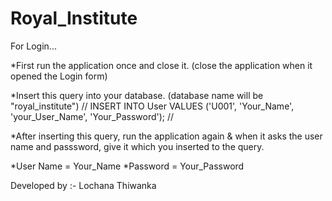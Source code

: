 # Royal_Institute

For Login...

*First run the application once and close it. (close the application when it opened the Login form)

*Insert this query into your database. (database name will be "royal_institute")
  //  INSERT INTO User VALUES ('U001', 'Your_Name', 'your_User_Name', 'Your_Password');  //
  
*After inserting this query, run the application again & when it asks the user name and passsword, give it which you inserted to the query.
    
    
*User Name = Your_Name
*Password = Your_Password


Developed by :- Lochana Thiwanka
